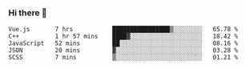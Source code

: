 ### Hi there 👋

<!--
**hjklink/hjklink** is a ✨ _special_ ✨ repository because its `README.md` (this file) appears on your GitHub profile.

Here are some ideas to get you started:

- 🔭 I’m currently working on ...
- 🌱 I’m currently learning ...
- 👯 I’m looking to collaborate on ...
- 🤔 I’m looking for help with ...
- 💬 Ask me about ...
- 📫 How to reach me: ...
- 😄 Pronouns: ...
- ⚡ Fun fact: ...
-->


<!--START_SECTION:waka-->
```text
Vue.js       7 hrs           ████████████████▒░░░░░░░░   65.78 % 
C++          1 hr 57 mins    ████▓░░░░░░░░░░░░░░░░░░░░   18.42 % 
JavaScript   52 mins         ██░░░░░░░░░░░░░░░░░░░░░░░   08.16 % 
JSON         20 mins         ▓░░░░░░░░░░░░░░░░░░░░░░░░   03.28 % 
SCSS         7 mins          ▒░░░░░░░░░░░░░░░░░░░░░░░░   01.21 % 
```
<!--END_SECTION:waka-->
